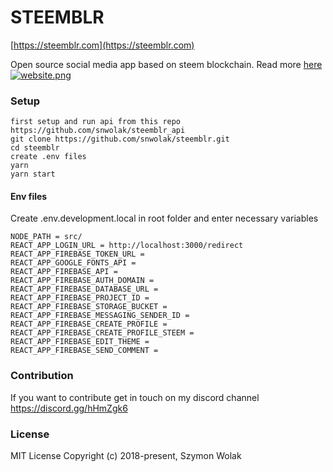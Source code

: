 # STEEMBLR
[https://steemblr.com](https://steemblr.com)

Open source social media app based on steem blockchain.
Read more [here](https://steemit.com/utopian-io/@snwolak/introducing-steemblr-a-blockchain-alternative-for-tumblr)
[![website.png](https://i.imgsafe.org/87/874083479f.jpeg)](https://i.imgsafe.org/87/874083479f.jpeg)



### Setup
```
first setup and run api from this repo https://github.com/snwolak/steemblr_api
git clone https://github.com/snwolak/steemblr.git
cd steemblr
create .env files
yarn
yarn start
```
#### Env files

Create .env.development.local in root folder and enter necessary variables

```
NODE_PATH = src/
REACT_APP_LOGIN_URL = http://localhost:3000/redirect 
REACT_APP_FIREBASE_TOKEN_URL = 
REACT_APP_GOOGLE_FONTS_API = 
REACT_APP_FIREBASE_API = 
REACT_APP_FIREBASE_AUTH_DOMAIN = 
REACT_APP_FIREBASE_DATABASE_URL = 
REACT_APP_FIREBASE_PROJECT_ID = 
REACT_APP_FIREBASE_STORAGE_BUCKET = 
REACT_APP_FIREBASE_MESSAGING_SENDER_ID = 
REACT_APP_FIREBASE_CREATE_PROFILE =
REACT_APP_FIREBASE_CREATE_PROFILE_STEEM =
REACT_APP_FIREBASE_EDIT_THEME =
REACT_APP_FIREBASE_SEND_COMMENT =
```

### Contribution

If you want to contribute get in touch on my discord channel https://discord.gg/hHmZgk6

### License

MIT License Copyright (c) 2018-present, Szymon Wolak
